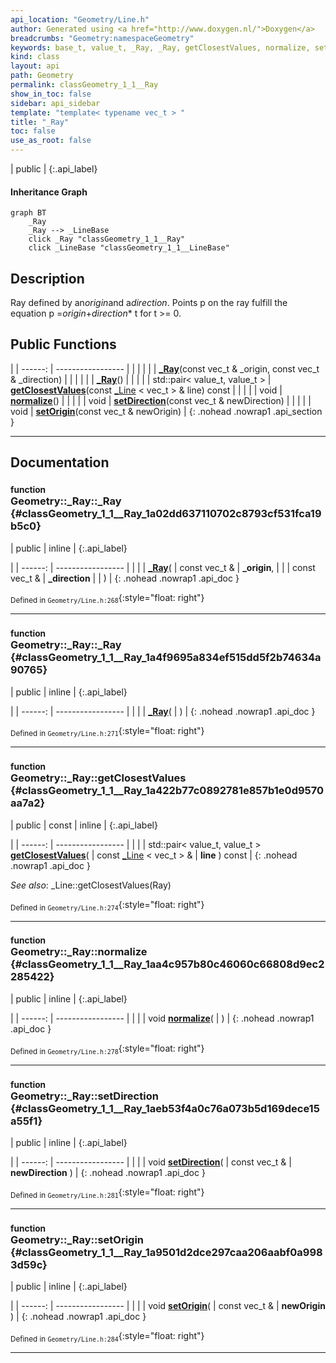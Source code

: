 ```yaml
---
api_location: "Geometry/Line.h"
author: Generated using <a href="http://www.doxygen.nl/">Doxygen</a>
breadcrumbs: "Geometry:namespaceGeometry"
keywords: base_t, value_t, _Ray, _Ray, getClosestValues, normalize, setDirection, setOrigin
kind: class
layout: api
path: Geometry
permalink: classGeometry_1_1__Ray
show_in_toc: false
sidebar: api_sidebar
template: "template< typename vec_t > "
title: "_Ray"
toc: false
use_as_root: false
---
```


| public |
{:.api_label}

#### Inheritance Graph

```mermaid
graph BT
	_Ray
	_Ray --> _LineBase
	click _Ray "classGeometry_1_1__Ray"
	click _LineBase "classGeometry_1_1__LineBase"
```

## Description



Ray defined by an*origin*and a*direction*. Points p on the ray fulfill the equation p =*origin*+*direction** t for t >= 0.



## Public Functions

|
| ------: | ----------------- |
|  | |
|  | **[_Ray](#classGeometry_1_1%5F%5FRay_1a02dd637110702c8793cf531fca19b5c0)**(const vec_t & _origin, const vec_t & _direction) |
|  | |
|  | **[_Ray](#classGeometry_1_1%5F%5FRay_1a4f9695a834ef515dd5f2b74634a90765)**() |
|  | |
| std::pair< value_t, value_t > | **[getClosestValues](#classGeometry_1_1%5F%5FRay_1a422b77c0892781e857b1e0d9570aa7a2)**(const [_Line](classGeometry_1_1%5F%5FLine) < vec_t > & line) const |
|  | |
| void | **[normalize](#classGeometry_1_1%5F%5FRay_1aa4c957b80c46060c66808d9ec2285422)**() |
|  | |
| void | **[setDirection](#classGeometry_1_1%5F%5FRay_1aeb53f4a0c76a073b5d169dece15a55f1)**(const vec_t & newDirection) |
|  | |
| void | **[setOrigin](#classGeometry_1_1%5F%5FRay_1a9501d2dce297caa206aabf0a9983d59c)**(const vec_t & newOrigin) |
{: .nohead .nowrap1 .api_section }


-------------------------------------------------------------------

## Documentation

### <small>function</small><br/> Geometry::_Ray::_Ray {#classGeometry_1_1__Ray_1a02dd637110702c8793cf531fca19b5c0}

| public | inline |
{:.api_label}

|
| ------: | ----------------- |
|  |
|  **[_Ray](#classGeometry_1_1%5F%5FRay_1a02dd637110702c8793cf531fca19b5c0)**( | const vec_t & | **_origin**, |
| | const vec_t & | **_direction** |
|   ) |
{: .nohead .nowrap1 .api_doc }





<sub>Defined in `Geometry/Line.h:268`</sub>{:style="float: right"}

-------------------------------------------------------------------

### <small>function</small><br/> Geometry::_Ray::_Ray {#classGeometry_1_1__Ray_1a4f9695a834ef515dd5f2b74634a90765}

| public | inline |
{:.api_label}

|
| ------: | ----------------- |
|  |
|  **[_Ray](#classGeometry_1_1%5F%5FRay_1a4f9695a834ef515dd5f2b74634a90765)**( |  ) |
{: .nohead .nowrap1 .api_doc }





<sub>Defined in `Geometry/Line.h:271`</sub>{:style="float: right"}

-------------------------------------------------------------------

### <small>function</small><br/> Geometry::_Ray::getClosestValues {#classGeometry_1_1__Ray_1a422b77c0892781e857b1e0d9570aa7a2}

| public | const | inline |
{:.api_label}

|
| ------: | ----------------- |
|  |
| std::pair< value_t, value_t > **[getClosestValues](#classGeometry_1_1%5F%5FRay_1a422b77c0892781e857b1e0d9570aa7a2)**( | const [_Line](classGeometry_1_1%5F%5FLine) < vec_t > & | **line** ) const |
{: .nohead .nowrap1 .api_doc }





*See also*: _Line::getClosestValues(Ray)





<sub>Defined in `Geometry/Line.h:274`</sub>{:style="float: right"}

-------------------------------------------------------------------

### <small>function</small><br/> Geometry::_Ray::normalize {#classGeometry_1_1__Ray_1aa4c957b80c46060c66808d9ec2285422}

| public | inline |
{:.api_label}

|
| ------: | ----------------- |
|  |
| void **[normalize](#classGeometry_1_1%5F%5FRay_1aa4c957b80c46060c66808d9ec2285422)**( |  ) |
{: .nohead .nowrap1 .api_doc }





<sub>Defined in `Geometry/Line.h:278`</sub>{:style="float: right"}

-------------------------------------------------------------------

### <small>function</small><br/> Geometry::_Ray::setDirection {#classGeometry_1_1__Ray_1aeb53f4a0c76a073b5d169dece15a55f1}

| public | inline |
{:.api_label}

|
| ------: | ----------------- |
|  |
| void **[setDirection](#classGeometry_1_1%5F%5FRay_1aeb53f4a0c76a073b5d169dece15a55f1)**( | const vec_t & | **newDirection** ) |
{: .nohead .nowrap1 .api_doc }





<sub>Defined in `Geometry/Line.h:281`</sub>{:style="float: right"}

-------------------------------------------------------------------

### <small>function</small><br/> Geometry::_Ray::setOrigin {#classGeometry_1_1__Ray_1a9501d2dce297caa206aabf0a9983d59c}

| public | inline |
{:.api_label}

|
| ------: | ----------------- |
|  |
| void **[setOrigin](#classGeometry_1_1%5F%5FRay_1a9501d2dce297caa206aabf0a9983d59c)**( | const vec_t & | **newOrigin** ) |
{: .nohead .nowrap1 .api_doc }





<sub>Defined in `Geometry/Line.h:284`</sub>{:style="float: right"}

-------------------------------------------------------------------

